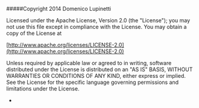 #####Copyright 2014 Domenico Lupinetti

  Licensed under the Apache License, Version 2.0 (the "License");
  you may not use this file except in compliance with the License.
  You may obtain a copy of the License at

  [http://www.apache.org/licenses/LICENSE-2.0](http://www.apache.org/licenses/LICENSE-2.0)

  Unless required by applicable law or agreed to in writing, software
  distributed under the License is distributed on an "AS IS" BASIS,
  WITHOUT WARRANTIES OR CONDITIONS OF ANY KIND, either express or implied.
  See the License for the specific language governing permissions and
  limitations under the License.
  
 -
